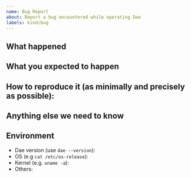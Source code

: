 ```yaml
---
name: Bug Report
about: Report a bug encountered while operating Dae
labels: kind/bug
---
```


<!--
Please use this template while reporting a bug and provide as much info as possible. Not doing so may result in your bug not being addressed in a timely manner. Thanks!
-->

## What happened

## What you expected to happen

## How to reproduce it (as minimally and precisely as possible):

## Anything else we need to know

## Environment

- Dae version (use `dae --version`):
- OS (e.g `cat /etc/os-release`):
- Kernel (e.g. `uname -a`):
- Others:
